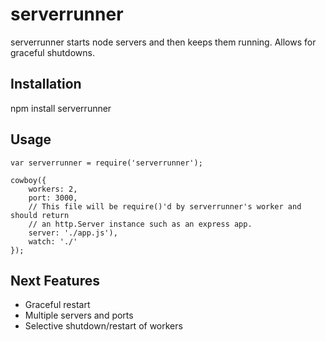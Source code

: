 serverrunner
============

serverrunner starts node servers and then keeps them running. Allows for graceful shutdowns.

Installation
------------

npm install serverrunner


Usage
-----

    var serverrunner = require('serverrunner');

    cowboy({
        workers: 2,
        port: 3000,
        // This file will be require()'d by serverrunner's worker and should return
        // an http.Server instance such as an express app.
        server: './app.js'),
        watch: './'
    });


Next Features
-------------

  * Graceful restart
  * Multiple servers and ports
  * Selective shutdown/restart of workers

